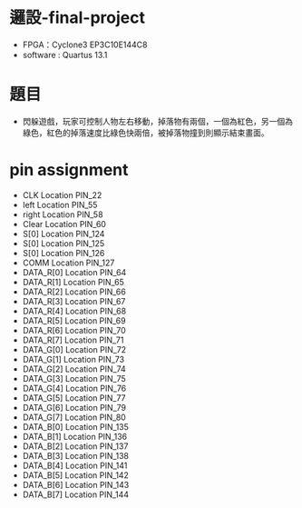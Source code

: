 # 邏設-final-project
- FPGA：Cyclone3 EP3C10E144C8
- software : Quartus 13.1
  
# 題目
- 閃躲遊戲，玩家可控制人物左右移動，掉落物有兩個，一個為紅色，另一個為綠色，紅色的掉落速度比綠色快兩倍，被掉落物撞到則顯示結束畫面。

# pin assignment
- CLK	      Location	PIN_22
- left	      Location	PIN_55
- right	    Location	PIN_58
- Clear	    Location	PIN_60
- S[0]       Location	PIN_124
- S[0]       Location	PIN_125
- S[0]       Location	PIN_126
- COMM	      Location	PIN_127
- DATA_R[0]	Location	PIN_64
- DATA_R[1]	Location	PIN_65
- DATA_R[2]	Location	PIN_66
- DATA_R[3]	Location	PIN_67
- DATA_R[4]	Location	PIN_68
- DATA_R[5]	Location	PIN_69
- DATA_R[6]	Location	PIN_70
- DATA_R[7]	Location	PIN_71
- DATA_G[0]	Location	PIN_72
- DATA_G[1]	Location	PIN_73
- DATA_G[2]	Location	PIN_74
- DATA_G[3]	Location	PIN_75
- DATA_G[4]	Location	PIN_76
- DATA_G[5]	Location	PIN_77
- DATA_G[6]	Location	PIN_79
- DATA_G[7]	Location	PIN_80
- DATA_B[0]	Location	PIN_135
- DATA_B[1]	Location	PIN_136
- DATA_B[2]	Location	PIN_137
- DATA_B[3]	Location	PIN_138
- DATA_B[4]	Location	PIN_141
- DATA_B[5]	Location	PIN_142
- DATA_B[6]	Location	PIN_143
- DATA_B[7]	Location	PIN_144
